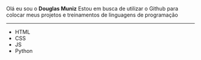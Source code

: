 Olá eu sou o <strong>Douglas Muniz</strong> Estou em busca de utilizar o Github para colocar meus projetos e treinamentos de linguagens de programação

__________________________________________________________________________________________________________________________________________________

* HTML
* CSS
* JS
* Python

